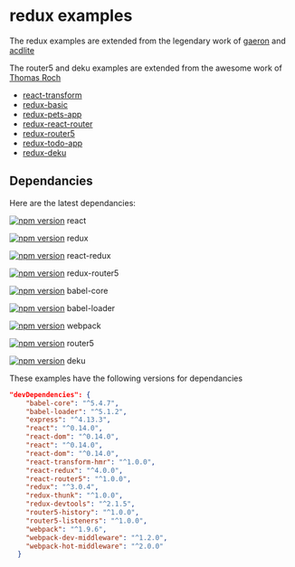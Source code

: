 # redux examples

The redux examples are extended from the legendary work of [gaeron](https://github.com/gaearon) and [acdlite](https://github.com/acdlite)

The router5 and deku examples are extended from the awesome work of [Thomas Roch](https://github.com/troch)

* [react-transform](https://github.com/StevenIseki/redux-examples/tree/master/react-transform)
* [redux-basic](https://github.com/StevenIseki/redux-examples/redux-basic)
* [redux-pets-app](https://github.com/StevenIseki/redux-examples/tree/master/redux-pets-app)
* [redux-react-router](https://github.com/StevenIseki/redux-examples/redux-react-router)
* [redux-router5](https://github.com/StevenIseki/redux-examples/tree/master/redux-router5)
* [redux-todo-app](https://github.com/StevenIseki/redux-examples/tree/master/redux-todo-app)
* [redux-deku](https://github.com/StevenIseki/redux-examples/tree/master/redux-deku)

## Dependancies

Here are the latest dependancies:

[![npm version](https://badge.fury.io/js/react.svg)](https://badge.fury.io/js/react)
react

[![npm version](https://badge.fury.io/js/redux.svg)](https://badge.fury.io/js/redux)
redux

[![npm version](https://badge.fury.io/js/react-redux.svg)](https://badge.fury.io/js/react-redux)
react-redux

[![npm version](https://badge.fury.io/js/redux-router5.svg)](https://badge.fury.io/js/redux-router5)
redux-router5

[![npm version](https://badge.fury.io/js/babel-core.svg)](https://badge.fury.io/js/babel-core)
babel-core

[![npm version](https://badge.fury.io/js/babel-loader.svg)](https://badge.fury.io/js/babel-loader)
babel-loader

[![npm version](https://badge.fury.io/js/webpack.svg)](https://badge.fury.io/js/webpack)
webpack 

[![npm version](https://badge.fury.io/js/router5.svg)](https://badge.fury.io/js/router5)
router5 

[![npm version](https://badge.fury.io/js/deku.svg)](https://badge.fury.io/js/deku)
deku

These examples have the following versions for dependancies

```json
"devDependencies": {
    "babel-core": "^5.4.7",
    "babel-loader": "^5.1.2",
    "express": "^4.13.3",
    "react": "^0.14.0",
    "react-dom": "^0.14.0",
    "react": "^0.14.0",
    "react-dom": "^0.14.0",
    "react-transform-hmr": "^1.0.0",
    "react-redux": "^4.0.0",
    "react-router5": "^1.0.0",
    "redux": "^3.0.4",
    "redux-thunk": "^1.0.0",
    "redux-devtools": "^2.1.5",
    "router5-history": "^1.0.0",
    "router5-listeners": "^1.0.0",
    "webpack": "^1.9.6",
    "webpack-dev-middleware": "^1.2.0",
    "webpack-hot-middleware": "^2.0.0"
  }
```
